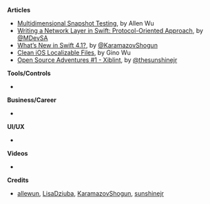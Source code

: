 
**Articles**

* [Multidimensional Snapshot Testing](http://blog.originate.com/blog/2018/03/19/multidimensional-snapshot-testing/), by Allen Wu
* [Writing a Network Layer in Swift: Protocol-Oriented Approach](https://medium.com/flawless-app-stories/writing-network-layer-in-swift-protocol-oriented-approach-4fa40ef1f908), by [@MDevSA](https://twitter.com/MDevSA)
* [What’s New in Swift 4.1?](https://www.raywenderlich.com/187826/whats-new-in-swift-4-1), by [@KaramazovShogun](https://twitter.com/KaramazovShogun)
* [Clean iOS Localizable Files](https://buildingvts.com/clean-ios-localizable-files-8b910413b985), by Gino Wu
* [Open Source Adventures #1 - Xiblint](http://sunshinejr.com/2018/04/03/open-source-adventures-xiblint/), by [@thesunshinejr](https://twitter.com/thesunshinejr)


**Tools/Controls**

* 

**Business/Career**

* 

**UI/UX**

* 

**Videos**

* 

**Credits**

* [allewun](https://github.com/allewun), [LisaDziuba](https://github.com/lisadziuba), [KaramazovShogun](https://github.com/KaramazovShogun), [sunshinejr](https://github.com/sunshinejr)

